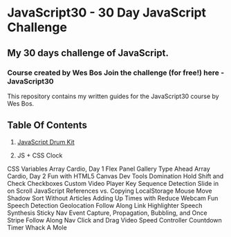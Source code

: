 # JavaScript30 - 30 Day JavaScript Challenge

## My 30 days challenge of JavaScript.


### Course created by Wes Bos Join the challenge (for free!) here - JavaScript30

This repository contains my written guides for the JavaScript30 course by Wes Bos.

## Table Of Contents

1. [JavaScript Drum Kit](https://github.com/LeilanNaeimi/JavaScript30/tree/main/01%20-%20JavaScript%20Drum%20Kit)

2. JS + CSS Clock

CSS Variables
Array Cardio, Day 1
Flex Panel Gallery
Type Ahead
Array Cardio, Day 2
Fun with HTML5 Canvas
Dev Tools Domination
Hold Shift and Check Checkboxes
Custom Video Player
Key Sequence Detection
Slide in on Scroll
JavaScript References vs. Copying
LocalStorage
Mouse Move Shadow
Sort Without Articles
Adding Up Times with Reduce
Webcam Fun
Speech Detection
Geolocation
Follow Along Link Highlighter
Speech Synthesis
Sticky Nav
Event Capture, Propagation, Bubbling, and Once
Stripe Follow Along Nav
Click and Drag
Video Speed Controller
Countdown Timer
Whack A Mole
